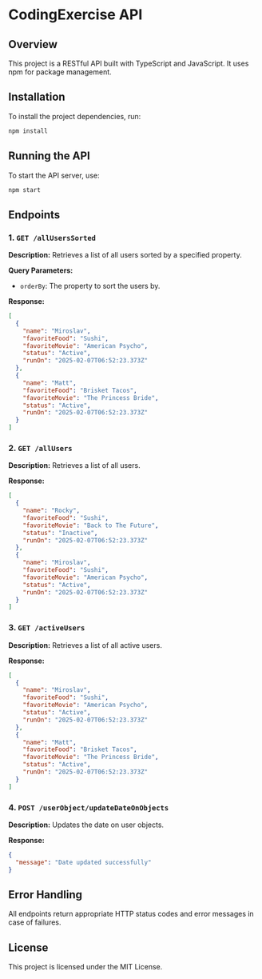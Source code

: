 # CodingExercise API

## Overview
This project is a RESTful API built with TypeScript and JavaScript. It uses npm for package management.

## Installation
To install the project dependencies, run:
```bash
npm install
```

## Running the API
To start the API server, use:
```bash
npm start
```

## Endpoints

### 1. `GET /allUsersSorted`
**Description:** Retrieves a list of all users sorted by a specified property.

**Query Parameters:**
- `orderBy`: The property to sort the users by.

**Response:**
```json
[
  {
    "name": "Miroslav",
    "favoriteFood": "Sushi",
    "favoriteMovie": "American Psycho",
    "status": "Active",
    "runOn": "2025-02-07T06:52:23.373Z"
  },
  {
    "name": "Matt",
    "favoriteFood": "Brisket Tacos",
    "favoriteMovie": "The Princess Bride",
    "status": "Active",
    "runOn": "2025-02-07T06:52:23.373Z"
  }
]
```

### 2. `GET /allUsers`
**Description:** Retrieves a list of all users.

**Response:**
```json
[
  {
    "name": "Rocky",
    "favoriteFood": "Sushi",
    "favoriteMovie": "Back to The Future",
    "status": "Inactive",
    "runOn": "2025-02-07T06:52:23.373Z"
  },
  {
    "name": "Miroslav",
    "favoriteFood": "Sushi",
    "favoriteMovie": "American Psycho",
    "status": "Active",
    "runOn": "2025-02-07T06:52:23.373Z"
  }
]
```

### 3. `GET /activeUsers`
**Description:** Retrieves a list of all active users.

**Response:**
```json
[
  {
    "name": "Miroslav",
    "favoriteFood": "Sushi",
    "favoriteMovie": "American Psycho",
    "status": "Active",
    "runOn": "2025-02-07T06:52:23.373Z"
  },
  {
    "name": "Matt",
    "favoriteFood": "Brisket Tacos",
    "favoriteMovie": "The Princess Bride",
    "status": "Active",
    "runOn": "2025-02-07T06:52:23.373Z"
  }
]
```

### 4. `POST /userObject/updateDateOnObjects`
**Description:** Updates the date on user objects.

**Response:**
```json
{
  "message": "Date updated successfully"
}
```

## Error Handling
All endpoints return appropriate HTTP status codes and error messages in case of failures.

## License
This project is licensed under the MIT License.
